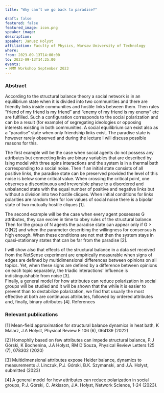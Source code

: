 ```yaml
---
title: "Why can’t we go back to paradise?"

draft: false
featured: false
featured_image: icon.png
speaker_image:
description:
speaker: Janusz Holyst
affiliation: Faculty of Physics, Warsaw University of Technology
where:
from: 2023-09-13T14:00:00
to: 2023-09-13T14:25:00
events:
- MMM Workshop September 2023
---
```


### Abstract

According to the structural balance theory a social network is in an equilibrium state when it is divided into two communities and there are friendly links inside communities and hostile links between them. Then rules “friend of my friend is my friend” and “enemy of my friend is my enemy” etc are fulfilled.  Such a configuration corresponds to the social polarization and can be a result (for example) of segregating ideologies or opposing interests existing in both communities. A social equilibrium can exist also as a “paradise” state when only friendship links exist. The paradise state is however rarely observed and during the lecture I will discuss possible reasons for this. 

The first example will be the case when social agents do not possess any attributes but connecting links are binary variables that are described by Ising model with three spins interactions and the system is in a thermal bath corresponding to a social noise. Then if an initial state consists of all positive links, the paradise state can be preserved  provided the level of this noise is below some critical value. When crossing the critical point, one observes a discontinuous and irreversible phase to a disordered and unbalanced state with the equal number of positive and negative links but without a division into two hostile cliques.   When initial conditions for links polarities are random then for low values of social noise there is a bipolar state of two mutually hostile cliques [1].    

The second example will be the case when every agent possesses G attributes, they can evolve in time to obey rules of the structural balance. Then for the group of N agents the paradise state can appear only if G > O(N2)    and when the parameter describing the willingness for consensus is high enough. When these conditions are not met then the system stays in quasi-stationary states that can be far from the paradise [2].

I will show also that effects of the structural balance in a data set received from the NetSense experiment are empirically measurable when signs of edges are defined by multidimensional differences between opinions on all topics. Yet, when these signs are defined by a difference between opinions on each topic separately, the triadic interactions’ influence is indistinguishable from noise [3].  
Finally, a general model for how attributes can reduce polarization in social groups will be studied and it will be shown that the while it is easier to prevent than to destabilize polarization, we find that usually the most effective at both are continuous attributes, followed by ordered attributes and, finally, binary attributes [4].
References

	 
### Relevant publications 

[1] Mean-field approximation for structural balance dynamics in heat bath, K Malarz, J.A Hołyst,
     Physical Review E 106 (6), 064139 (2022)
	 
[2] Homophily based on few attributes can impede structural balance, P.J Górski, K Bochenina, J.A
     Hołyst, RM D’Souza, Physical Review Letters 125 (7), 078302 (2020)

[3] Multidimensional attributes expose Heider balance, dynamics to measurements
     J. Linczuk, P.J. Górski, B.K. Szymanski, and J.A. Hołyst, submitted (2023) 
	 
[4] A general model for how attributes can reduce polarization in social groups, P.J. Górski, C.
     Atkisson, J.A. Hołyst, Network Science, 1-24 (2023).

